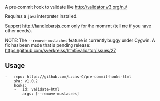 A pre-commit hook to validate like http://validator.w3.org/nu/

Requires a `java` interpreter installed.

Support http://handlebarsjs.com only for the moment (tell me if you have other needs).

NOTE: The `--remove-mustaches` feature is currently buggy under Cygwin. A fix has been made that is pending release: https://github.com/svenkreiss/html5validator/issues/27

## Usage

```
-   repo: https://github.com/Lucas-C/pre-commit-hooks-html
    sha: v1.0.2
    hooks:
    -   id: validate-html
        args: [--remove-mustaches]
```
